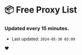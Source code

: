# :package: Free Proxy List
### Updated every 15 minutes.

- Last updated: `2024-05-30 03:09`

:heart:
